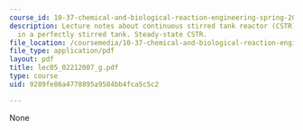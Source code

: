 ```yaml
---
course_id: 10-37-chemical-and-biological-reaction-engineering-spring-2007
description: Lecture notes about continuous stirred tank reactor (CSTR). Reactions
  in a perfectly stirred tank. Steady-state CSTR.
file_location: /coursemedia/10-37-chemical-and-biological-reaction-engineering-spring-2007/9289fe86a4778895a9584bb4fca5c5c2_lec05_02212007_g.pdf
file_type: application/pdf
layout: pdf
title: lec05_02212007_g.pdf
type: course
uid: 9289fe86a4778895a9584bb4fca5c5c2

---
```

None